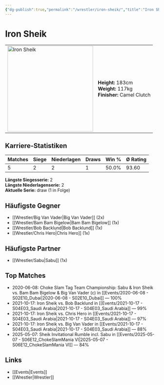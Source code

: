 ```yaml
---
{"dg-publish":true,"permalink":"/wrestler/iron-sheik/","title":"Iron Sheik","tags":["wrestler"],"noteIcon":""}
---
```



# Iron Sheik

<table>
        <tr>
        <td><img src="https://github.com/CptSpaulding1980/choke-slam-wrestling/releases/download/images/Iron_Sheik.png" width="280" alt="Iron Sheik"></td>
        <td>
        <b>Height:</b> 183cm<br>
        <b>Weight:</b> 117kg<br>
        <b>Finisher:</b> Camel Clutch<br>
        </td>
        </tr>
        </table>
        
## Karriere-Statistiken

| Matches | Siege | Niederlagen | Draws | Win % | Ø Rating |
|---------|-------|-------------|-------|-------|-----------|
| 5 | 2 | 2 | 1 | 50.0% | 93.60 |

**Längste Siegesserie:** 2<br>**Längste Niederlagenserie:** 2<br>**Aktuelle Serie:** draw (1 in Folge)


## Häufigste Gegner
- [[Wrestler/Big Van Vader\|Big Van Vader]] (2x)
- [[Wrestler/Bam Bam Bigelow\|Bam Bam Bigelow]] (1x)
- [[Wrestler/Bob Backlund\|Bob Backlund]] (1x)
- [[Wrestler/Chris Hero\|Chris Hero]] (1x)

## Häufigste Partner
- [[Wrestler/Sabu\|Sabu]] (1x)

## Top Matches
- 2020-06-08: Choke Slam Tag Team Championship: Sabu  & Iron Sheik vs. Bam Bam Bigelow & Big Van Vader (c) in [[Events/2020-06-08 - S02E10_Dubai\|2020-06-08 - S02E10_Dubai]] — 100%
- 2021-10-17: Iron Sheik vs. Bob Backlund in [[Events/2021-10-17 - S04E03_Saudi Arabia\|2021-10-17 - S04E03_Saudi Arabia]] — 99%
- 2021-10-17: Iron Sheik vs. Chris Hero in [[Events/2021-10-17 - S04E03_Saudi Arabia\|2021-10-17 - S04E03_Saudi Arabia]] — 97%
- 2021-10-17: Iron Sheik vs. Big Van Vader in [[Events/2021-10-17 - S04E03_Saudi Arabia\|2021-10-17 - S04E03_Saudi Arabia]] — 88%
- 2025-05-07: Sheik Invitational Rumble incl. Sabu in [[Events/2025-05-07 - S06E12_ChokeSlamMania VI\|2025-05-07 - S06E12_ChokeSlamMania VI]] — 84%

## Links
- [[Events\|Events]]
- [[Wrestler\|Wrestler]]
